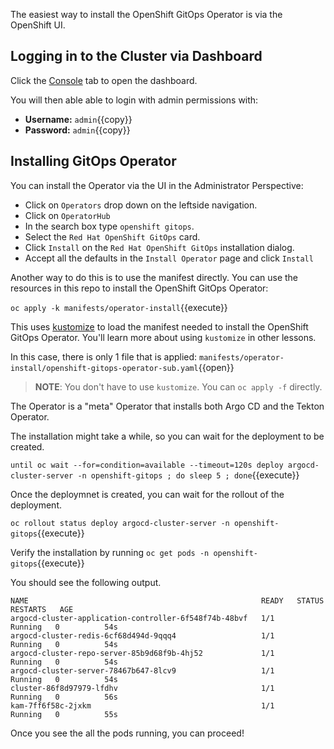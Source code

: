 The easiest way to install the OpenShift GitOps Operator is via the
OpenShift UI.


## Logging in to the Cluster via Dashboard

Click the [Console](https://console-openshift-console-[[HOST_SUBDOMAIN]]-443-[[KATACODA_HOST]].environments.katacoda.com) tab to open the dashboard. 

You will then able able to login with admin permissions with:

* **Username:** ``admin``{{copy}}
* **Password:** ``admin``{{copy}}

## Installing GitOps Operator

You can install the Operator via the UI in the Administrator Perspective:

* Click on `Operators` drop down on the leftside navigation.
* Click on `OperatorHub`
* In the search box type `openshift gitops`.
* Select the `Red Hat OpenShift GitOps` card.
* Click `Install` on the `Red Hat OpenShift GitOps` installation dialog.
* Accept all the defaults in the `Install Operator` page and click `Install`

Another way to do this is to use the manifest directly. You can use the
resources in this repo to install the OpenShift GitOps Operator:

`oc apply -k manifests/operator-install`{{execute}}


This uses [kustomize](https://kustomize.io/) to load the manifest needed to install the OpenShift GitOps Operator. You'll learn more about using `kustomize` in other lessons. 

In this case, there is only 1 file that is applied: `manifests/operator-install/openshift-gitops-operator-sub.yaml`{{open}}

>  **NOTE**: You don't have to use `kustomize`. You can `oc apply -f` directly.

The Operator is a "meta" Operator that installs both Argo CD and
the Tekton Operator.

The installation might take a while, so you can wait for the
deployment to be created.

`until oc wait --for=condition=available --timeout=120s deploy argocd-cluster-server -n openshift-gitops ; do sleep 5 ; done`{{execute}}

Once the deploymnet is created, you can wait for the rollout
of the deployment.

`oc rollout status deploy argocd-cluster-server -n openshift-gitops`{{execute}}

Verify the installation by running `oc get pods -n openshift-gitops`{{execute}}

You should see the following output.

```shell
NAME                                                    READY   STATUS    RESTARTS   AGE
argocd-cluster-application-controller-6f548f74b-48bvf   1/1     Running   0          54s
argocd-cluster-redis-6cf68d494d-9qqq4                   1/1     Running   0          54s
argocd-cluster-repo-server-85b9d68f9b-4hj52             1/1     Running   0          54s
argocd-cluster-server-78467b647-8lcv9                   1/1     Running   0          54s
cluster-86f8d97979-lfdhv                                1/1     Running   0          56s
kam-7ff6f58c-2jxkm                                      1/1     Running   0          55s
```

Once you see the all the pods running, you can proceed!